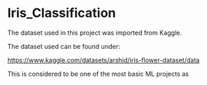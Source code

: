 # Iris_Classification

The dataset used in this project was imported from Kaggle.

The dataset used can be found under:

https://www.kaggle.com/datasets/arshid/iris-flower-dataset/data

This is considered to be one of the most basic ML projects as 
